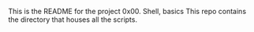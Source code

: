 This is the README for the project 0x00. Shell, basics
This repo contains the directory that houses all the scripts.
